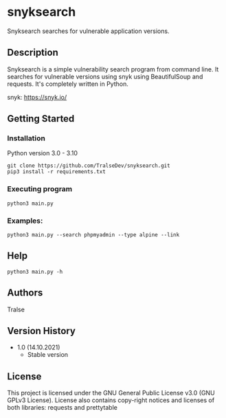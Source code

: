 # snyksearch

Snyksearch searches for vulnerable application versions.

## Description

Snyksearch is a simple vulnerability search program from command line. It searches for vulnerable versions using snyk using BeautifulSoup and requests. It's completely written in Python.

snyk: https://snyk.io/

## Getting Started

### Installation
Python version 3.0 - 3.10
```
git clone https://github.com/TralseDev/snyksearch.git
pip3 install -r requirements.txt
```

### Executing program
```
python3 main.py
```

### Examples:

```
python3 main.py --search phpmyadmin --type alpine --link 
```

## Help

```
python3 main.py -h
```

## Authors

Tralse

## Version History

* 1.0 (14.10.2021)
    * Stable version

## License

This project is licensed under the GNU General Public License v3.0 (GNU GPLv3 License).
License also contains copy-right notices and licenses of both libraries: requests and prettytable